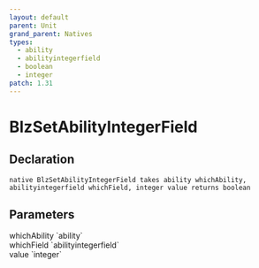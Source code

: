 ```yaml
---
layout: default
parent: Unit
grand_parent: Natives
types:
  - ability
  - abilityintegerfield
  - boolean
  - integer
patch: 1.31
---
```


# BlzSetAbilityIntegerField

## Declaration

```
native BlzSetAbilityIntegerField takes ability whichAbility, abilityintegerfield whichField, integer value returns boolean
```

## Parameters
<dl>
  <dt>whichAbility `ability`</dt>
  <dd></dd>

  <dt>whichField `abilityintegerfield`</dt>
  <dd></dd>

  <dt>value `integer`</dt>
  <dd></dd>
</dl>